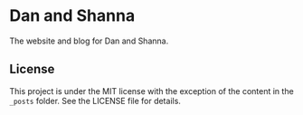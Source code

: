 # Dan and Shanna

The website and blog for Dan and Shanna.

## License

This project is under the MIT license with the exception of the content in
the `_posts` folder. See the LICENSE file for details.
